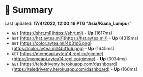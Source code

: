 # 📖 Summary
Last updated: **17/4/2022, 12:00:16 PTG "Asia/Kuala_Lumpur"**

- `GET` [https://shrt.ml](https://shrt.ml) - **Up** (1617ms)
- `GET` [https://hst.aytea.ml/](https://hst.aytea.ml/) - **Up** (4319ms)
- `GET` [https://color.aytea.ml/4b31d6.png](https://color.aytea.ml/4b31d6.png) - **Up** (1645ms)
- `GET` [https://memeapi.aytea14.repl.co/gimme](https://memeapi.aytea14.repl.co/gimme) - **Up** (3034ms)
- `GET` [https://teledrivemy.herokuapp.com/dashboard](https://teledrivemy.herokuapp.com/dashboard) - **Up** (160ms)
